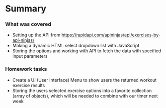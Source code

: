 # Summary
### What was covered 
- Setting up the API from https://rapidapi.com/apininjas/api/exercises-by-api-ninjas/
- Making a dynamic HTML select dropdown list with JavaScript
- Storing the options and working with API to fetch the data with specified input parameters

### Homework tasks
- Create a UI (User Interface) Menu to show users the returned workout exercise results 
- Storing the users selected exercise options into a favorite collection (array of objects), which will be needed to combine with our timer next week
